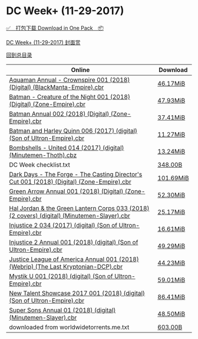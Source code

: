 # DC Week+ (11-29-2017)

[✅&emsp;打包下载 Download in One Pack&emsp;📦](https://pan.baidu.com/s/1eS2Gw2u)

[DC Week+ (11-29-2017) 封面赏](/https://github.com/alicewish/markdown/blob/master/cover/DC-Week-11-29-2017-Covers.md)



[回到总目录](https://github.com/alicewish/markdown/blob/master/Catalogs.md)



Online | Download
--- | ---
[Aquaman Annual - Crownspire 001 (2018) (Digital) (BlackManta-Empire).cbr](https://github.com/alicewish/markdown/blob/master/comic/Aquaman-Annual-Crownspire-001-2018-Digital-BlackManta-Empire-cbr.md) | [46.17MiB](https://pan.baidu.com/s/1eS2Gw2u#list/path=%2FDC%20Week%202017%20Q4%2FDC%20Week%2B%20%2811-29-2017%29%2F%E3%82%A6%E3%82%AB%E3%82%A6%E3%82%B9%E3%82%B1%E3%82%A4%E3%82%AF%E3%82%A2%E3%82%B9%E3%82%A4%E3%82%A4%E3%82%AA%E3%82%A6%E3%82%BB%E3%82%AA%E3%82%A6%E3%82%B9%E3%82%A8%E3%82%A8%E3%82%A8%E3%82%BD%E3%82%AB%E3%82%B3%E3%82%AA%E3%82%AF%E3%82%B3%E3%82%AD%E3%82%B9%E3%82%B3%E3%82%AD%E3%82%AD%E3%82%B7&parentPath=%2FDC%20Week%202017%20Q4)
[Batman - Creature of the Night 001 (2018) (Digital) (Zone-Empire).cbr](https://github.com/alicewish/markdown/blob/master/comic/Batman-Creature-of-Night-001-2018-Digital-Zone-Empire-cbr.md) | [47.93MiB](https://pan.baidu.com/s/1eS2Gw2u#list/path=%2FDC%20Week%202017%20Q4%2FDC%20Week%2B%20%2811-29-2017%29%2F%E3%82%A4%E3%82%AF%E3%82%B9%E3%82%B1%E3%82%B7%E3%82%AF%E3%82%A2%E3%82%A4%E3%82%A2%E3%82%B9%E3%82%B3%E3%82%B3%E3%82%B7%E3%82%B3%E3%82%B5%E3%82%A6%E3%82%B3%E3%82%BF%E3%82%B5%E3%82%B3%E3%82%BB%E3%82%B3%E3%82%B5%E3%82%AB%E3%82%BB%E3%82%AF%E3%82%BD%E3%82%B1%E3%82%A4%E3%82%BF%E3%82%A6%E3%82%A2&parentPath=%2FDC%20Week%202017%20Q4)
[Batman Annual 002 (2018) (Digital) (Zone-Empire).cbr](https://github.com/alicewish/markdown/blob/master/comic/Batman-Annual-002-2018-Digital-Zone-Empire-cbr.md) | [37.41MiB](https://pan.baidu.com/s/1eS2Gw2u#list/path=%2FDC%20Week%202017%20Q4%2FDC%20Week%2B%20%2811-29-2017%29%2F%E3%82%B3%E3%82%AB%E3%82%B7%E3%82%AD%E3%82%BB%E3%82%A2%E3%82%AF%E3%82%A4%E3%82%B9%E3%82%A6%E3%82%B1%E3%82%AD%E3%82%B3%E3%82%A4%E3%82%BB%E3%82%A2%E3%82%B9%E3%82%AA%E3%82%B1%E3%82%B9%E3%82%B3%E3%82%B5%E3%82%B5%E3%82%A4%E3%82%A2%E3%82%B3%E3%82%AA%E3%82%BB%E3%82%B1%E3%82%B9%E3%82%AA%E3%82%A8&parentPath=%2FDC%20Week%202017%20Q4)
[Batman and Harley Quinn 006 (2017) (digital) (Son of Ultron-Empire).cbr](https://github.com/alicewish/markdown/blob/master/comic/Batman-Harley-Quinn-006-2017-digital-Son-of-Ultron-Empire-cbr.md) | [11.27MiB](https://pan.baidu.com/s/1eS2Gw2u#list/path=%2FDC%20Week%202017%20Q4%2FDC%20Week%2B%20%2811-29-2017%29%2F%E3%82%AD%E3%82%B3%E3%82%AD%E3%82%A6%E3%82%BD%E3%82%BF%E3%82%AF%E3%82%BD%E3%82%B5%E3%82%BB%E3%82%BB%E3%82%AA%E3%82%AA%E3%82%B9%E3%82%A2%E3%82%B1%E3%82%AB%E3%82%BF%E3%82%B5%E3%82%BF%E3%82%B3%E3%82%BD%E3%82%A6%E3%82%AF%E3%82%BF%E3%82%BB%E3%82%AA%E3%82%AB%E3%82%BF%E3%82%B7%E3%82%A6%E3%82%AA&parentPath=%2FDC%20Week%202017%20Q4)
[Bombshells - United 014 (2017) (digital) (Minutemen-Thoth).cbz](https://github.com/alicewish/markdown/blob/master/comic/Bombshells-United-014-2017-digital-Minutemen-Thoth-cbz.md) | [13.24MiB](https://pan.baidu.com/s/1eS2Gw2u#list/path=%2FDC%20Week%202017%20Q4%2FDC%20Week%2B%20%2811-29-2017%29%2F%E3%82%B5%E3%82%B5%E3%82%BF%E3%82%BB%E3%82%B7%E3%82%AD%E3%82%B1%E3%82%B9%E3%82%BF%E3%82%A4%E3%82%B3%E3%82%B1%E3%82%B3%E3%82%AB%E3%82%A8%E3%82%A2%E3%82%AB%E3%82%A4%E3%82%BD%E3%82%A8%E3%82%A6%E3%82%A6%E3%82%A4%E3%82%A2%E3%82%A6%E3%82%AF%E3%82%A6%E3%82%B1%E3%82%AB%E3%82%AA%E3%82%B5%E3%82%A8&parentPath=%2FDC%20Week%202017%20Q4)
DC Week checklist.txt | [348.00B](https://pan.baidu.com/s/1eS2Gw2u#list/path=%2FDC%20Week%202017%20Q4%2FDC%20Week%2B%20%2811-29-2017%29%2F%E3%82%BF%E3%82%BB%E3%82%B9%E3%82%BF%E3%82%BD%E3%82%AA%E3%82%AA%E3%82%AD%E3%82%AD%E3%82%AB%E3%82%A6%E3%82%B7%E3%82%A8%E3%82%A2%E3%82%B1%E3%82%BF%E3%82%AF%E3%82%B3%E3%82%AA%E3%82%AB%E3%82%AA%E3%82%BF%E3%82%A6%E3%82%AB%E3%82%AD%E3%82%AF%E3%82%BB%E3%82%AF%E3%82%AA%E3%82%AF%E3%82%A6%E3%82%A8&parentPath=%2FDC%20Week%202017%20Q4)
[Dark Days - The Forge - The Casting Director's Cut 001 (2018) (Digital) (Zone-Empire).cbr](https://github.com/alicewish/markdown/blob/master/comic/Dark-Days-Forge-Casting-Directors-Cut-001-2018-Digital-Zone-Empire-cbr.md) | [101.69MiB](https://pan.baidu.com/s/1eS2Gw2u#list/path=%2FDC%20Week%202017%20Q4%2FDC%20Week%2B%20%2811-29-2017%29%2F%E3%82%AD%E3%82%AB%E3%82%B5%E3%82%AB%E3%82%AA%E3%82%AB%E3%82%A8%E3%82%BB%E3%82%BF%E3%82%A6%E3%82%A2%E3%82%A2%E3%82%B7%E3%82%BB%E3%82%A4%E3%82%B7%E3%82%B3%E3%82%AA%E3%82%BF%E3%82%AD%E3%82%AF%E3%82%B1%E3%82%BF%E3%82%BF%E3%82%BD%E3%82%B7%E3%82%BD%E3%82%AF%E3%82%BD%E3%82%AD%E3%82%BF%E3%82%B9&parentPath=%2FDC%20Week%202017%20Q4)
[Green Arrow Annual 001 (2018) (Digital) (Zone-Empire).cbr](https://github.com/alicewish/markdown/blob/master/comic/Green-Arrow-Annual-001-2018-Digital-Zone-Empire-cbr.md) | [52.30MiB](https://pan.baidu.com/s/1eS2Gw2u#list/path=%2FDC%20Week%202017%20Q4%2FDC%20Week%2B%20%2811-29-2017%29%2F%E3%82%BB%E3%82%BF%E3%82%A2%E3%82%A8%E3%82%AB%E3%82%AD%E3%82%B3%E3%82%AF%E3%82%AD%E3%82%B7%E3%82%BD%E3%82%A8%E3%82%BF%E3%82%AD%E3%82%AD%E3%82%AB%E3%82%A2%E3%82%AB%E3%82%A2%E3%82%B1%E3%82%AD%E3%82%AB%E3%82%A8%E3%82%A8%E3%82%AA%E3%82%A6%E3%82%AD%E3%82%B5%E3%82%B1%E3%82%B5%E3%82%BD%E3%82%AF&parentPath=%2FDC%20Week%202017%20Q4)
[Hal Jordan & the Green Lantern Corps 033 (2018) (2 covers) (digital) (Minutemen-Slayer).cbr](https://github.com/alicewish/markdown/blob/master/comic/Hal-Jordan-Green-Lantern-Corps-033-2018-2-covers-digital-Minutemen-Slayer-cbr.md) | [25.17MiB](https://pan.baidu.com/s/1eS2Gw2u#list/path=%2FDC%20Week%202017%20Q4%2FDC%20Week%2B%20%2811-29-2017%29%2F%E3%82%BF%E3%82%B5%E3%82%AA%E3%82%AB%E3%82%AD%E3%82%B7%E3%82%AD%E3%82%B9%E3%82%BB%E3%82%BF%E3%82%B1%E3%82%AD%E3%82%B3%E3%82%B5%E3%82%A8%E3%82%A2%E3%82%B1%E3%82%AA%E3%82%B5%E3%82%BB%E3%82%BB%E3%82%B9%E3%82%A4%E3%82%A4%E3%82%BB%E3%82%A2%E3%82%AA%E3%82%BB%E3%82%AB%E3%82%BD%E3%82%AF%E3%82%BD&parentPath=%2FDC%20Week%202017%20Q4)
[Injustice 2 034 (2017) (digital) (Son of Ultron-Empire).cbr](https://github.com/alicewish/markdown/blob/master/comic/Injustice-2-034-2017-digital-Son-of-Ultron-Empire-cbr.md) | [16.61MiB](https://pan.baidu.com/s/1eS2Gw2u#list/path=%2FDC%20Week%202017%20Q4%2FDC%20Week%2B%20%2811-29-2017%29%2F%E3%82%A8%E3%82%A8%E3%82%A2%E3%82%BD%E3%82%AA%E3%82%BF%E3%82%BD%E3%82%B7%E3%82%A6%E3%82%AA%E3%82%BB%E3%82%A8%E3%82%BB%E3%82%B5%E3%82%BB%E3%82%B7%E3%82%A4%E3%82%B9%E3%82%BB%E3%82%BF%E3%82%B5%E3%82%B9%E3%82%B9%E3%82%BB%E3%82%A6%E3%82%A8%E3%82%A8%E3%82%BB%E3%82%AF%E3%82%A2%E3%82%A6%E3%82%AD&parentPath=%2FDC%20Week%202017%20Q4)
[Injustice 2 Annual 001 (2018) (digital) (Son of Ultron-Empire).cbr](https://github.com/alicewish/markdown/blob/master/comic/Injustice-2-Annual-001-2018-digital-Son-of-Ultron-Empire-cbr.md) | [49.29MiB](https://pan.baidu.com/s/1eS2Gw2u#list/path=%2FDC%20Week%202017%20Q4%2FDC%20Week%2B%20%2811-29-2017%29%2F%E3%82%AA%E3%82%A2%E3%82%B7%E3%82%B3%E3%82%AD%E3%82%AA%E3%82%B3%E3%82%BD%E3%82%B3%E3%82%B5%E3%82%A4%E3%82%AF%E3%82%AF%E3%82%BF%E3%82%A6%E3%82%BD%E3%82%BF%E3%82%B5%E3%82%B5%E3%82%A4%E3%82%A4%E3%82%A8%E3%82%AF%E3%82%BD%E3%82%B1%E3%82%BB%E3%82%B3%E3%82%A6%E3%82%AF%E3%82%BB%E3%82%BF%E3%82%A6&parentPath=%2FDC%20Week%202017%20Q4)
[Justice League of America Annual 001 (2018) (Webrip) (The Last Kryptonian-DCP).cbr](https://github.com/alicewish/markdown/blob/master/comic/Justice-League-of-America-Annual-001-2018-Webrip-Last-Kryptonian-DCP-cbr.md) | [44.23MiB](https://pan.baidu.com/s/1eS2Gw2u#list/path=%2FDC%20Week%202017%20Q4%2FDC%20Week%2B%20%2811-29-2017%29%2F%E3%82%BD%E3%82%A2%E3%82%AD%E3%82%BB%E3%82%A4%E3%82%A2%E3%82%B3%E3%82%BF%E3%82%B5%E3%82%BD%E3%82%B1%E3%82%A6%E3%82%A4%E3%82%BB%E3%82%BD%E3%82%AB%E3%82%A6%E3%82%AB%E3%82%B9%E3%82%BF%E3%82%B7%E3%82%BD%E3%82%B1%E3%82%A2%E3%82%B1%E3%82%A2%E3%82%B5%E3%82%A2%E3%82%AD%E3%82%A8%E3%82%AF%E3%82%AF&parentPath=%2FDC%20Week%202017%20Q4)
[Mystik U 001 (2018) (digital) (Son of Ultron-Empire).cbr](https://github.com/alicewish/markdown/blob/master/comic/Mystik-U-001-2018-digital-Son-of-Ultron-Empire-cbr.md) | [59.01MiB](https://pan.baidu.com/s/1eS2Gw2u#list/path=%2FDC%20Week%202017%20Q4%2FDC%20Week%2B%20%2811-29-2017%29%2F%E3%82%B5%E3%82%B7%E3%82%A2%E3%82%A4%E3%82%B5%E3%82%A4%E3%82%B5%E3%82%B1%E3%82%B1%E3%82%B1%E3%82%A8%E3%82%A6%E3%82%A2%E3%82%A8%E3%82%AF%E3%82%BD%E3%82%BD%E3%82%AD%E3%82%AF%E3%82%A2%E3%82%A4%E3%82%A2%E3%82%B7%E3%82%BF%E3%82%A2%E3%82%BD%E3%82%B7%E3%82%BF%E3%82%BF%E3%82%BD%E3%82%A2%E3%82%B9&parentPath=%2FDC%20Week%202017%20Q4)
[New Talent Showcase 2017 001 (2018) (digital) (Son of Ultron-Empire).cbr](https://github.com/alicewish/markdown/blob/master/comic/New-Talent-Showcase-2017-001-2018-digital-Son-of-Ultron-Empire-cbr.md) | [86.41MiB](https://pan.baidu.com/s/1eS2Gw2u#list/path=%2FDC%20Week%202017%20Q4%2FDC%20Week%2B%20%2811-29-2017%29%2F%E3%82%B7%E3%82%AD%E3%82%B1%E3%82%B1%E3%82%B5%E3%82%AA%E3%82%B3%E3%82%A2%E3%82%B9%E3%82%AB%E3%82%BF%E3%82%AB%E3%82%AD%E3%82%AD%E3%82%AA%E3%82%AB%E3%82%B9%E3%82%B5%E3%82%AF%E3%82%A6%E3%82%AD%E3%82%B9%E3%82%A8%E3%82%B5%E3%82%B5%E3%82%A4%E3%82%AF%E3%82%B9%E3%82%BB%E3%82%B1%E3%82%BB%E3%82%B9&parentPath=%2FDC%20Week%202017%20Q4)
[Super Sons Annual 01 (2018) (digital) (Minutemen-Slayer).cbr](https://github.com/alicewish/markdown/blob/master/comic/Super-Sons-Annual-01-2018-digital-Minutemen-Slayer-cbr.md) | [48.50MiB](https://pan.baidu.com/s/1eS2Gw2u#list/path=%2FDC%20Week%202017%20Q4%2FDC%20Week%2B%20%2811-29-2017%29%2F%E3%82%B9%E3%82%BD%E3%82%B7%E3%82%AF%E3%82%A8%E3%82%B1%E3%82%AA%E3%82%A6%E3%82%AD%E3%82%A2%E3%82%A6%E3%82%BB%E3%82%AA%E3%82%B9%E3%82%B3%E3%82%A8%E3%82%A6%E3%82%A4%E3%82%AB%E3%82%AA%E3%82%AD%E3%82%B7%E3%82%BD%E3%82%B1%E3%82%B7%E3%82%AD%E3%82%B7%E3%82%B1%E3%82%A2%E3%82%AF%E3%82%A4%E3%82%B7&parentPath=%2FDC%20Week%202017%20Q4)
downloaded from worldwidetorrents.me.txt | [603.00B](https://pan.baidu.com/s/1eS2Gw2u#list/path=%2FDC%20Week%202017%20Q4%2FDC%20Week%2B%20%2811-29-2017%29%2F%E3%82%A6%E3%82%A2%E3%82%BB%E3%82%A8%E3%82%A2%E3%82%BD%E3%82%BB%E3%82%B1%E3%82%BF%E3%82%AA%E3%82%A8%E3%82%B5%E3%82%B9%E3%82%BB%E3%82%A6%E3%82%B3%E3%82%A2%E3%82%A4%E3%82%A8%E3%82%AB%E3%82%AA%E3%82%BB%E3%82%A6%E3%82%B1%E3%82%A4%E3%82%BB%E3%82%A2%E3%82%B1%E3%82%B7%E3%82%B1%E3%82%B5%E3%82%AD&parentPath=%2FDC%20Week%202017%20Q4)